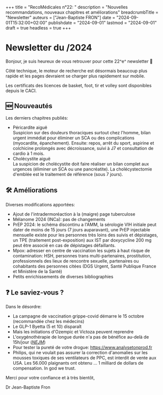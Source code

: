 +++
title = "RecoMédicales n°22: "
description = "Nouvelles recommandations, nouveaux chapitres et améliorations"
breadcrumbTitle = "Newsletter"
auteurs = ["Jean-Baptiste FRON"]
date = "2024-09-01T15:32:00+02:00"
publishdate = "2024-09-01"
lastmod = "2024-09-01"
draft = true
headless = true
+++

# Newsletter du /2024

Bonjour, je suis heureux de vous retrouver pour cette 22^e^ newsletter 📰

Côté technique, le moteur de recherche est désormais beaucoup plus rapide et les pages devraient se charger plus rapidement sur mobile.

Les certificats des licences de basket, foot, tir et volley sont disponibles depuis le CACI.

## 🆕 Nouveautés

Les derniers chapitres publiés:

- Péricardite aiguë  
  Suspicion sur des douleurs thoraciques surtout chez l'homme, bilan urgent immédiat pour éliminer un SCA ou des complications (myocardite, épanchement). Ensuite: repos, arrêt du sport, aspirine et colchicine prolongés avec décroissance, suivi à J7 et consultation de cardio à 1 mois.
- Cholécystite aiguë  
  La suspicion de cholécystite doit faire réaliser un bilan complet aux urgences (éliminer un SCA ou une pancréatite). La cholécystectomie d'emblée est le traitement de référence (sous 7 jours).

## 🛠️ Améliorations

Diverses modifications apportées:

- Ajout de l'intradermoréaction à la (maigre) page tuberculose
- Mélanome 2024 (INCa): pas de changements
- PrEP 2024: le schéma discontinu a l'AMM, la sérologie VIH initiale peut dater de moins de 15 jours (7 jours auparavant), une PrEP injectable mensuelle existe pour les personnes très loins des suivis et dépistages, un TPE (traitement post-exposition) aux IST par doxycycline 200 mg peut être associé en cas de dépistages défaillants.
- Mpox: adresser en centre de vaccination les sujets à haut risque de contamination: HSH, personnes trans multi-partenaires, prostitution, professionnels des lieux de rencontre sexuelle, partenaires ou cohabitants des personnes citées (DGS Urgent, Santé Publique France et Ministère de la Santé)
- Petits enrichissements de diverses bibliographies

## ❓ Le saviez-vous ?

Dans le désordre:

- La campagne de vaccination grippe-covid démarre le 15 octobre (recommandée chez les médecins)
- Le GLP-1 Byetta (5 et 10) disparaît
- Mais les initiations d'Ozempic et Victoza peuvent reprendre
- L'oxygénothérapie de longue durée n'a pas de bénéfice au-delà de 15h/jour (*[NEJM](https://www.nejm.org/doi/10.1056/NEJMe2410129)*)
- Pour tester la pureté de votre drogue: <https://www.analysetonprod.fr>
- Philips, qui ne voulait pas assurer la correction d'anomalies sur les mousses toxiques de ses ventilateurs de PPC, est interdit de vente aux USA. Les 56.000 plaignants ont obtenu ... 1 milliard de dollars de compensation. In god we trust.

Merci pour votre confiance et à très bientôt,

Dr Jean-Baptiste Fron
